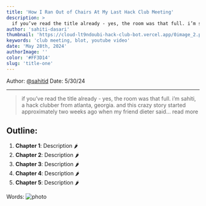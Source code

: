 ```yaml
---
title: 'How I Ran Out of Chairs At My Last Hack Club Meeting'
description: >
  if you’ve read the title already - yes, the room was that full. i’m sahiti, a hack clubber from atlanta, georgia. and this crazy story started approximately two weeks ago when my friend dieter said... read more
author: 'sahiti-dasari'
thumbnail: 'https://cloud-lt9ndoubi-hack-club-bot.vercel.app/0image_2.png'
keywords: 'club meeting, blot, youtube video'
date: 'May 28th, 2024'
authorImage: ''
color: '#FF3D14'
slug: 'title-one'
---
```


Author: [@sahitid](https://github.com/sahitid "View @sahitid on GitHub")
Date: 5/30/24 
****
>   if you’ve read the title already - yes, the room was that full. i’m sahiti, a hack clubber from atlanta, georgia. and this crazy story started approximately two weeks ago when my friend dieter said... read more

## Outline:
1. **Chapter 1**: Description 🌶️
2. **Chapter 2**: Description 🌶️
3. **Chapter 3**: Description 🌶️
4. **Chapter 4**: Description 🌶️
5. **Chapter 5**: Description 🌶️

Words:
![photo](https://cloud-5a0ya05fk.vercel.app/0large.gif)
